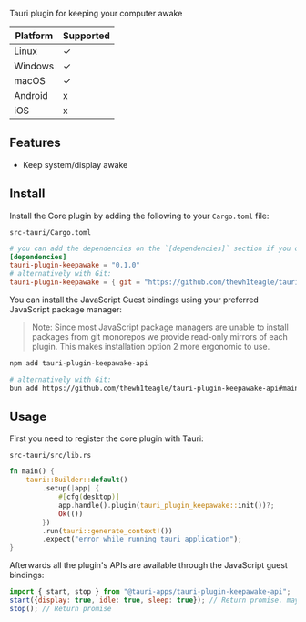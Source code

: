 Tauri plugin for keeping your computer awake

| Platform | Supported |
| -------- | --------- |
| Linux    | ✓         |
| Windows  | ✓         |
| macOS    | ✓         |
| Android  | x         |
| iOS      | x         |

## Features

- Keep system/display awake

## Install

Install the Core plugin by adding the following to your `Cargo.toml` file:

`src-tauri/Cargo.toml`

```toml
# you can add the dependencies on the `[dependencies]` section if you do not target mobile
[dependencies]
tauri-plugin-keepawake = "0.1.0"
# alternatively with Git:
tauri-plugin-keepawake = { git = "https://github.com/thewh1teagle/tauri-plugin-keepawake", branch = "main" }
```

You can install the JavaScript Guest bindings using your preferred JavaScript package manager:

> Note: Since most JavaScript package managers are unable to install packages from git monorepos we provide read-only mirrors of each plugin. This makes installation option 2 more ergonomic to use.

```sh
npm add tauri-plugin-keepawake-api

# alternatively with Git:
bun add https://github.com/thewh1teagle/tauri-plugin-keepawake-api#main
```

## Usage

First you need to register the core plugin with Tauri:

`src-tauri/src/lib.rs`

```rust
fn main() {
    tauri::Builder::default()
        .setup(|app| {
            #[cfg(desktop)]
            app.handle().plugin(tauri_plugin_keepawake::init())?;
            Ok(())
        })
        .run(tauri::generate_context!())
        .expect("error while running tauri application");
}
```

Afterwards all the plugin's APIs are available through the JavaScript guest bindings:

```javascript
import { start, stop } from "@tauri-apps/tauri-plugin-keepawake-api";
start({display: true, idle: true, sleep: true}); // Return promise. may fail
stop(); // Return promise
```
